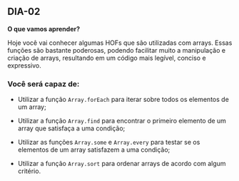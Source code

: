 ## DIA-02

**O que vamos aprender?**


Hoje você vai conhecer algumas HOFs que são utilizadas com arrays. Essas funções são bastante poderosas, podendo facilitar muito a manipulação e criação de arrays, resultando em um código mais legível, conciso e expressivo.

### Você será capaz de:

-   Utilizar a função  `Array.forEach`  para iterar sobre todos os elementos de um array;
    
-   Utilizar a função  `Array.find`  para encontrar o primeiro elemento de um array que satisfaça a uma condição;
    
-   Utilizar as funções  `Array.some`  e  `Array.every`  para testar se os elementos de um array satisfazem a uma condição;
    
-   Utilizar a função  `Array.sort`  para ordenar arrays de acordo com algum critério.
    

